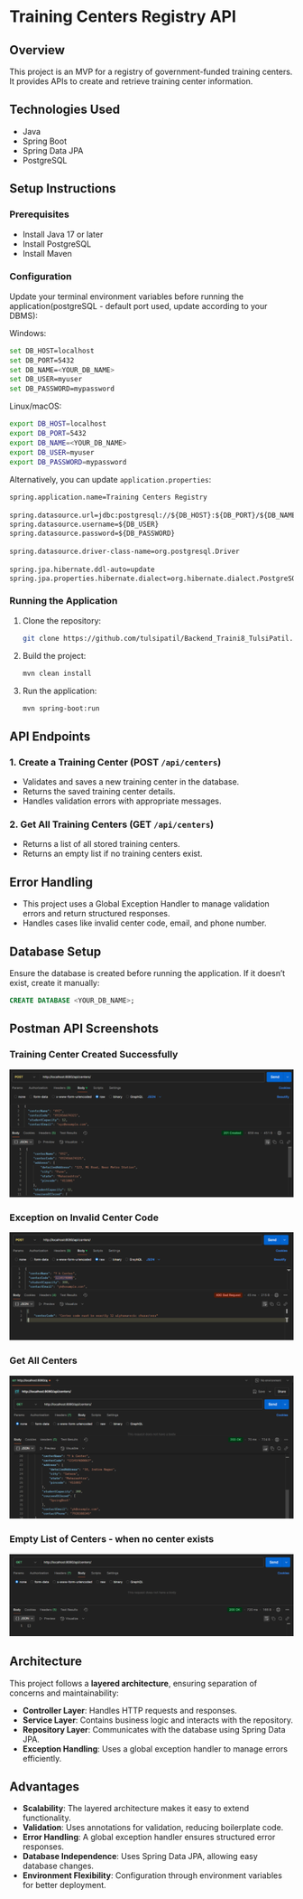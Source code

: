 # Training Centers Registry API

## Overview
This project is an MVP for a registry of government-funded training centers. It provides APIs to create and retrieve training center information.

## Technologies Used
- Java
- Spring Boot
- Spring Data JPA
- PostgreSQL

## Setup Instructions

### Prerequisites
- Install Java 17 or later
- Install PostgreSQL
- Install Maven

### Configuration
Update your terminal environment variables before running the application(postgreSQL - default port used, update according to your DBMS):

Windows:
```sh
set DB_HOST=localhost
set DB_PORT=5432
set DB_NAME=<YOUR_DB_NAME> 
set DB_USER=myuser
set DB_PASSWORD=mypassword
```

Linux/macOS:
```sh
export DB_HOST=localhost
export DB_PORT=5432
export DB_NAME=<YOUR_DB_NAME> 
export DB_USER=myuser
export DB_PASSWORD=mypassword
```

Alternatively, you can update `application.properties`:

```
spring.application.name=Training Centers Registry

spring.datasource.url=jdbc:postgresql://${DB_HOST}:${DB_PORT}/${DB_NAME}
spring.datasource.username=${DB_USER}
spring.datasource.password=${DB_PASSWORD}

spring.datasource.driver-class-name=org.postgresql.Driver

spring.jpa.hibernate.ddl-auto=update
spring.jpa.properties.hibernate.dialect=org.hibernate.dialect.PostgreSQLDialect
```

### Running the Application
1. Clone the repository:
   ```sh
   git clone https://github.com/tulsipatil/Backend_Traini8_TulsiPatil.git
   ```
2. Build the project:
   ```sh
   mvn clean install
   ```
3. Run the application:
   ```sh
   mvn spring-boot:run
   ```

## API Endpoints

### 1. Create a Training Center (POST `/api/centers`)
- Validates and saves a new training center in the database.
- Returns the saved training center details.
- Handles validation errors with appropriate messages.

### 2. Get All Training Centers (GET `/api/centers`)
- Returns a list of all stored training centers.
- Returns an empty list if no training centers exist.

## Error Handling
- This project uses a Global Exception Handler to manage validation errors and return structured responses.
- Handles cases like invalid center code, email, and phone number.

## Database Setup  
Ensure the database is created before running the application. If it doesn’t exist, create it manually:  

```sql  
CREATE DATABASE <YOUR_DB_NAME>;  
```  

## Postman API Screenshots

### Training Center Created Successfully
![Center Created](src/main/resources/static/center_created.png)

### Exception on Invalid Center Code
![Validation Exception](src/main/resources/static/center_validation_error.png)

### Get All Centers
![Get All Centers](src/main/resources/static/get_all_centers.png)

### Empty List of Centers - when no center exists
![Empty List Centers](src/main/resources/static/emptylist_centers.png)

## Architecture
This project follows a **layered architecture**, ensuring separation of concerns and maintainability:

- **Controller Layer**: Handles HTTP requests and responses.
- **Service Layer**: Contains business logic and interacts with the repository.
- **Repository Layer**: Communicates with the database using Spring Data JPA.
- **Exception Handling**: Uses a global exception handler to manage errors efficiently.

## Advantages
- **Scalability**: The layered architecture makes it easy to extend functionality.
- **Validation**: Uses annotations for validation, reducing boilerplate code.
- **Error Handling**: A global exception handler ensures structured error responses.
- **Database Independence**: Uses Spring Data JPA, allowing easy database changes.
- **Environment Flexibility**: Configuration through environment variables for better deployment.

